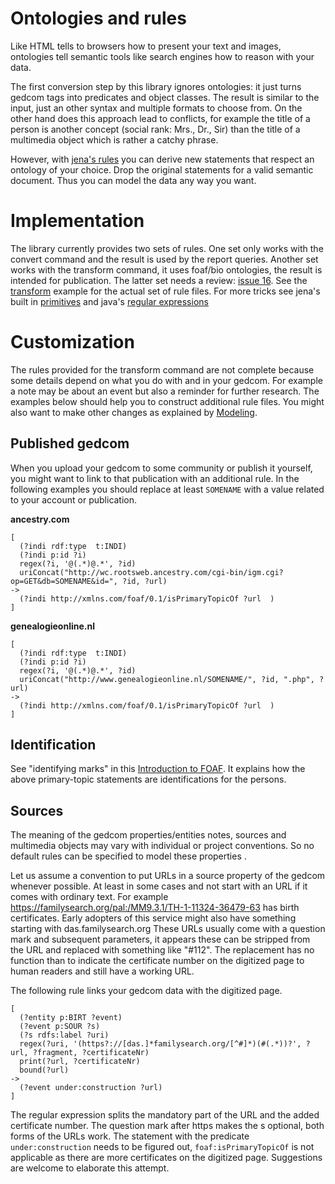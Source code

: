 
<h1>Ontologies and rules</h1>

Like HTML tells to browsers how to present your text and images, ontologies tell semantic tools like search engines how to reason with your data.

The first conversion step by this library ignores ontologies: it just turns gedcom tags into predicates and object classes.
The result is similar to the input, just an other syntax and multiple formats to choose from.
On the other hand does this approach lead to conflicts, for example the title of a person is another concept (social rank: Mrs., Dr., Sir) than the title of a multimedia object which is rather a catchy phrase.

However, with [jena's rules](http://jena.apache.org/documentation/inference/index.html#rules)
you can derive new statements that respect an ontology of your choice. Drop the original statements for a valid semantic document. Thus you can model the data any way you want.
# Implementation #

The library currently provides two sets of rules.
One set only works with the convert command and the result is used by the report queries.
Another set works with the transform command, it uses foaf/bio ontologies, the result is intended for publication.
The latter set needs a review: [issue 16](https://github.com/jo-pol/gedcom2sem/issues/16).
See the
[transform](https://github.com/jo-pol/gedcom2sem/tree/master/src/main/scripts/convert.bat)
example for the actual set of rule files.
For more tricks see jena's built in
[primitives](http://jena.apache.org/documentation/inference/index.html#RULEbuiltins)
and java's
[regular expressions](http://docs.oracle.com/javase/6/docs/api/java/util/regex/Pattern.html)


# Customization #

The rules provided for the transform command are not complete
because some details depend on what you do with and in your gedcom.
For example a note may be about an event but also a reminder for further research.
The examples below should help you to construct additional rule files.
You might also want to make other changes as explained by [Modeling](Modeling.md).


## Published gedcom ##

When you upload your gedcom to some community or publish it yourself, you might want to link to that publication with an additional rule. In the following examples you should replace at least `SOMENAME` with a value related to your account or publication.

**ancestry.com**
```sparql
[
  (?indi rdf:type  t:INDI)
  (?indi p:id ?i)
  regex(?i, '@(.*)@.*', ?id)
  uriConcat("http://wc.rootsweb.ancestry.com/cgi-bin/igm.cgi?op=GET&db=SOMENAME&id=", ?id, ?url)
->
  (?indi http://xmlns.com/foaf/0.1/isPrimaryTopicOf ?url  )
]
```

**genealogieonline.nl**
```sparql
[
  (?indi rdf:type  t:INDI)
  (?indi p:id ?i)
  regex(?i, '@(.*)@.*', ?id)
  uriConcat("http://www.genealogieonline.nl/SOMENAME/", ?id, ".php", ?url)
->
  (?indi http://xmlns.com/foaf/0.1/isPrimaryTopicOf ?url  )
]
```

## Identification ##

See "identifying marks" in this [Introduction to FOAF](http://www.xml.com/pub/a/2004/02/04/foaf.html). It explains how the above primary-topic statements are identifications for the persons.

## Sources ##

The meaning of the gedcom properties/entities notes, sources and multimedia objects may vary with individual or project conventions. So no default rules can be specified to model these properties .

Let us assume a convention to put URLs in a source property of the gedcom whenever possible. At least in some cases and not start with an URL if it comes with ordinary text. For example https://familysearch.org/pal:/MM9.3.1/TH-1-11324-36479-63
has birth certificates. Early adopters of this service might also have something starting with das.familysearch.org
These URLs usually come with a question mark and subsequent parameters, it appears these can be stripped from the URL and replaced with something like "#112". The replacement has no function than to indicate the certificate number on the digitized page to human readers and still have a working URL.

The following rule links your gedcom data with the digitized page.
```sparql
[
  (?entity p:BIRT ?event)
  (?event p:SOUR ?s)
  (?s rdfs:label ?uri)
  regex(?uri, '(https?://[das.]*familysearch.org/[^#]*)(#(.*))?', ?url, ?fragment, ?certificateNr)
  print(?url, ?certificateNr)
  bound(?url)
->
  (?event under:construction ?url)  
]
```
The regular expression splits the mandatory part of the URL and the added certificate number. The question mark after https makes the s optional, both forms of the URLs work. The statement with the predicate `under:construction` needs to be figured out, `foaf:isPrimaryTopicOf` is not applicable as there are more certificates on the digitized page. Suggestions are welcome to elaborate this attempt.